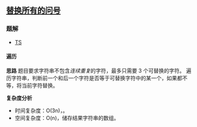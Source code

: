 ## [替换所有的问号](https://leetcode.cn/problems/replace-all-s-to-avoid-consecutive-repeating-characters/)
### 题解
+ [TS](../../ts/1664/1576.ts)

#### 遍历
**思路**
题目要求字符串不包含*连续重复*的字符，最多只需要 3 个可替换的字符。
遍历字符串，判断前一个和后一个字符是否等于可替换字符中的某一个，如果都不等，将当前字符替换。

**复杂度分析**
+ 时间复杂度：O(3n)，。
+ 空间复杂度：O(n)，储存结果字符串的数组。
